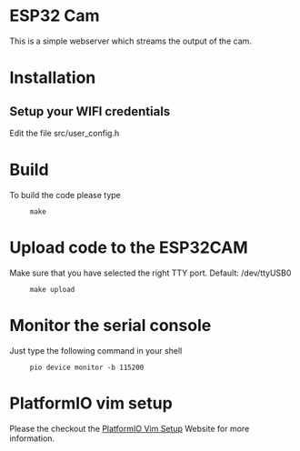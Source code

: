 # ESP32 Cam

This is a simple webserver which streams the output of the cam.

# Installation

## Setup your WIFI credentials

Edit the file src/user_config.h


# Build

To build the code please type

         make

# Upload code to the ESP32CAM

Make sure that you have selected the right TTY port.
Default: /dev/ttyUSB0

         make upload

# Monitor the serial console

Just type the following command in your shell

         pio device monitor -b 115200

# PlatformIO vim setup

Please the checkout the [PlatformIO Vim Setup](https://docs.platformio.org/en/latest/integration/ide/vim.html "Link") Website for more information.
